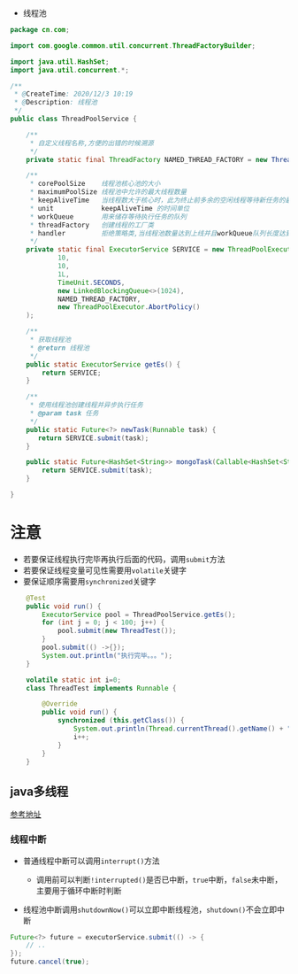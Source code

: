* 线程池

```java
package cn.com;

import com.google.common.util.concurrent.ThreadFactoryBuilder;

import java.util.HashSet;
import java.util.concurrent.*;

/**
 * @CreateTime: 2020/12/3 10:19
 * @Description: 线程池
 */
public class ThreadPoolService {

    /**
     * 自定义线程名称,方便的出错的时候溯源
     */
    private static final ThreadFactory NAMED_THREAD_FACTORY = new ThreadFactoryBuilder().setNameFormat("kafka-thread-%d").build();

    /**
     * corePoolSize    线程池核心池的大小
     * maximumPoolSize 线程池中允许的最大线程数量
     * keepAliveTime   当线程数大于核心时，此为终止前多余的空闲线程等待新任务的最长时间
     * unit            keepAliveTime 的时间单位
     * workQueue       用来储存等待执行任务的队列
     * threadFactory   创建线程的工厂类
     * handler         拒绝策略类,当线程池数量达到上线并且workQueue队列长度达到上限时就需要对到来的任务做拒绝处理
     */
    private static final ExecutorService SERVICE = new ThreadPoolExecutor(
            10,
            10,
            1L,
            TimeUnit.SECONDS,
            new LinkedBlockingQueue<>(1024),
            NAMED_THREAD_FACTORY,
            new ThreadPoolExecutor.AbortPolicy()
    );

    /**
     * 获取线程池
     * @return 线程池
     */
    public static ExecutorService getEs() {
        return SERVICE;
    }

    /**
     * 使用线程池创建线程并异步执行任务
     * @param task 任务
     */
    public static Future<?> newTask(Runnable task) {
       return SERVICE.submit(task);
    }

    public static Future<HashSet<String>> mongoTask(Callable<HashSet<String>> task)  {
        return SERVICE.submit(task);
    }

}

```

# 注意
  * 若要保证线程执行完毕再执行后面的代码，调用`submit`方法
  * 若要保证线程变量可见性需要用`volatile`关键字
  * 要保证顺序需要用`synchronized`关键字

```java
    @Test
    public void run() {
        ExecutorService pool = ThreadPoolService.getEs();
        for (int j = 0; j < 100; j++) {
            pool.submit(new ThreadTest());
        }
        pool.submit(() ->{});
        System.out.println("执行完毕。。。");
    }

    volatile static int i=0;
    class ThreadTest implements Runnable {

        @Override
        public void run() {
            synchronized (this.getClass()) {
                System.out.println(Thread.currentThread().getName() + " : "+ i);
                i++;
            }
        }
    }
```


## java多线程

[参考地址](https://github.com/CyC2018/CS-Notes/blob/master/notes/Java%20%E5%B9%B6%E5%8F%91.md)

### 线程中断

* 普通线程中断可以调用`interrupt()`方法
  * 调用前可以判断`!interrupted()`是否已中断，`true`中断，`false`未中断，主要用于循环中断时判断

* 线程池中断调用`shutdownNow()`可以立即中断线程池，`shutdown()`不会立即中断

```java
Future<?> future = executorService.submit(() -> {
    // ..
});
future.cancel(true);
```

